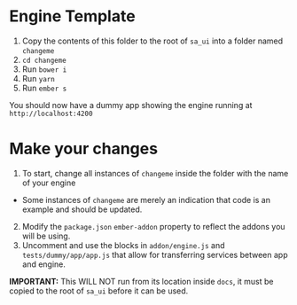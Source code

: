 # Engine Template

1. Copy the contents of this folder to the root of `sa_ui` into a folder named `changeme`
2. `cd changeme`
3. Run `bower i`
4. Run `yarn`
5. Run `ember s`

You should now have a dummy app showing the engine running at `http://localhost:4200`

# Make your changes

1. To start, change all instances of `changeme` inside the folder with the name of your engine
  - Some instances of `changeme` are merely an indication that code is an example and should be updated.
2. Modify the `package.json` `ember-addon` property to reflect the addons you will be using.
3. Uncomment and use the blocks in `addon/engine.js` and `tests/dummy/app/app.js` that allow for transferring services between app and engine.

__IMPORTANT:__ This WILL NOT run from its location inside `docs`, it must be copied to the root of `sa_ui` before it can be used.